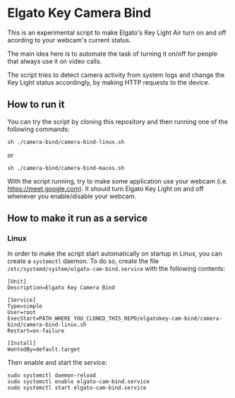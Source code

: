 # Elgato Key Camera Bind
This is an experimental script to make Elgato's Key Light Air turn on and off acording to your webcam's current status. 

The main idea here is to automate the task of turning it on/off for people that always use it on video calls.

The script tries to detect camera activity from system logs and change the Key Light status accordingly, by making HTTP requests to the device.

## How to run it
You can try the script by cloning this repository and then running one of the following commands:

```sh ./camera-bind/camera-bind-linux.sh```

or

```sh ./camera-bind/camera-bind-macos.sh```

With the script running, try to make some application use your webcam (i.e. https://meet.google.com). It should turn Elgato Key Light on and off whenever you enable/disable your webcam.  

## How to make it run as a service
### Linux
In order to make the script start automatically on startup in Linux, you can create a `systemctl` daemon. To do so, create the file `/etc/systemd/system/elgato-cam-bind.service` with the following contents:
```
[Unit]
Description=Elgato Key Camera Bind

[Service]
Type=simple
User=root
ExecStart=PATH_WHERE_YOU_CLONED_THIS_REPO/elgatokey-cam-bind/camera-bind/camera-bind-linux.sh
Restart=on-failure

[Install]
WantedBy=default.target
``` 

Then enable and start the service: 

```shell
sudo systemctl daemon-reload
sudo systemctl enable elgato-cam-bind.service 
sudo systemctl start elgato-cam-bind.service 
```